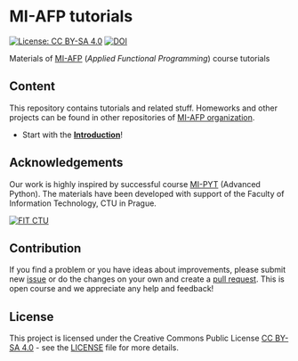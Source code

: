 # MI-AFP tutorials

[![License: CC BY-SA 4.0](https://img.shields.io/badge/License-CC%20BY--SA%204.0-lightgrey.svg)](https://creativecommons.org/licenses/by-sa/4.0/)
[![DOI](https://zenodo.org/badge/118425348.svg)](https://zenodo.org/badge/latestdoi/118425348)

Materials of [MI-AFP] (*Applied Functional Programming*) course tutorials

## Content

This repository contains tutorials and related stuff. Homeworks and other projects can be found in other repositories of [MI-AFP organization].

* Start with the **[Introduction]**!

## Acknowledgements

Our work is highly inspired by successful course [MI-PYT] (Advanced Python). The materials have been developed with support of the Faculty of Information Technology, CTU in Prague.

[![FIT CTU](https://fit.cvut.cz/sites/default/files/PR/information_technology.svg)](https://fit.cvut.cz/en)

## Contribution

If you find a problem or you have ideas about improvements, please submit new [issue] or do the changes on your own and create a [pull request]. This is open course and we appreciate any help and feedback!

## License

This project is licensed under the Creative Commons Public License [CC BY-SA 4.0] - see the [LICENSE] file for more details.

[Introduction]: tutorials/00_intro.md
[issue]: https://help.github.com/articles/about-issues/
[pull request]: https://help.github.com/articles/about-pull-requests/
[CC BY-SA 4.0]: https://creativecommons.org/licenses/by-sa/4.0/deed.cs
[MI-AFP]: http://bk.fit.cvut.cz/en/predmety/00/00/00/00/00/00/05/42/92/p5429206.html
[MI-AFP organization]: https://github.com/MI-AFP
[MI-PYT]: https://github.com/cvut/MI-PYT
[LICENSE]: LICENSE

